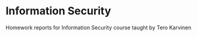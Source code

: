 # Information Security <br>

Homework reports for Information Security course taught by Tero Karvinen
